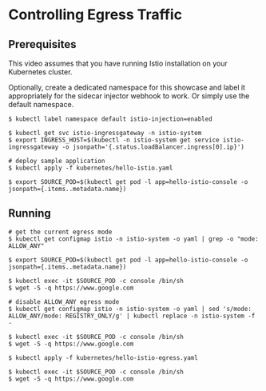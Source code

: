 # Controlling Egress Traffic

## Prerequisites

This video assumes that you have running Istio installation on your Kubernetes cluster.

Optionally, create a dedicated namespace for this showcase and label it appropriately for the sidecar injector webhook to work. Or simply use the default namespace.

```
$ kubectl label namespace default istio-injection=enabled

$ kubectl get svc istio-ingressgateway -n istio-system
$ export INGRESS_HOST=$(kubectl -n istio-system get service istio-ingressgateway -o jsonpath='{.status.loadBalancer.ingress[0].ip}')

# deploy sample application
$ kubectl apply -f kubernetes/hello-istio.yaml

$ export SOURCE_POD=$(kubectl get pod -l app=hello-istio-console -o jsonpath={.items..metadata.name})
```

## Running

```
# get the current egress mode
$ kubectl get configmap istio -n istio-system -o yaml | grep -o "mode: ALLOW_ANY"

$ export SOURCE_POD=$(kubectl get pod -l app=hello-istio-console -o jsonpath={.items..metadata.name})

$ kubectl exec -it $SOURCE_POD -c console /bin/sh
$ wget -S -q https://www.google.com

# disable ALLOW_ANY egress mode
$ kubectl get configmap istio -n istio-system -o yaml | sed 's/mode: ALLOW_ANY/mode: REGISTRY_ONLY/g' | kubectl replace -n istio-system -f -

$ kubectl exec -it $SOURCE_POD -c console /bin/sh
$ wget -S -q https://www.google.com

$ kubectl apply -f kubernetes/hello-istio-egress.yaml

$ kubectl exec -it $SOURCE_POD -c console /bin/sh
$ wget -S -q https://www.google.com
```